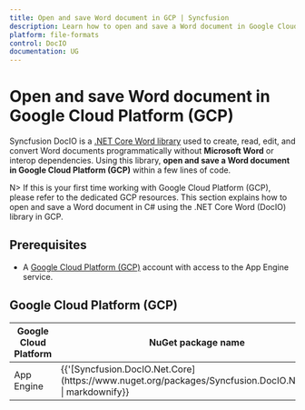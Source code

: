 ```yaml
--- 
title: Open and save Word document in GCP | Syncfusion 
description: Learn how to open and save a Word document in Google Cloud Platform (GCP) using .NET Core Word (DocIO) library in C#. 
platform: file-formats 
control: DocIO 
documentation: UG 
--- 
```


# Open and save Word document in Google Cloud Platform (GCP)

Syncfusion DocIO is a [.NET Core Word library](https://www.syncfusion.com/document-processing/word-framework/net-core/word-library) used to create, read, edit, and convert Word documents programmatically without **Microsoft Word** or interop dependencies. Using this library, **open and save a Word document in Google Cloud Platform (GCP)** within a few lines of code. 

N> If this is your first time working with Google Cloud Platform (GCP), please refer to the dedicated GCP resources. This section explains how to open and save a Word document in C# using the .NET Core Word (DocIO) library in GCP. 

## Prerequisites 

* A [Google Cloud Platform (GCP)](https://console.cloud.google.com/getting-started) account with access to the App Engine service.

## Google Cloud Platform (GCP)

<table>
<thead>
<tr>
<th>
Google Cloud Platform<br/></th><th>
NuGet package name<br/></th></tr></thead>
<tr>
<td>
App Engine<br/></td><td>
{{'[Syncfusion.DocIO.Net.Core](https://www.nuget.org/packages/Syncfusion.DocIO.Net.Core)' | markdownify}}<br/>
</td></tr>
</table>